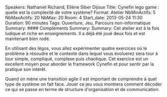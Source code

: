 Speakers: Nathaniel Richand, Ellène Siber Dijoux
Title: Cynefin lego game : quelle est la complexité de votre système?
Format:  Atelier
NbMinActifs: 5
NbMaxActifs: 20
NbMax: 20
Room: 4
Start_date: 2013-05-24 11:30
Duration: 90 minutes
Tags: Ouverture, Jeu, Parcours non-informatique
Summary: #### Compléments
Summary: 
Summary: Cet atelier est à la fois ludique et riche en enseignements. Il a déjà été joué deux fois et est maintenant bien rodé.

En utilisant des légos, vous allez expérimenter quatre exercices où le problème à résoudre et le contexte dans lequel vous évoluerez sera tour à tour simple, compliqué, complexe puis chaotique.
Cet exercice est un excellent moyen pour aborder le framework Cynefin et pour sentir par la pratique son intérêt.

Quand on mène une transition agile il est important de comprendre à quel type de système on fait face.
Jouer ce jeu vous montrera comment décoder ce qui se passe en terme de structure d'organisation et de communication.


